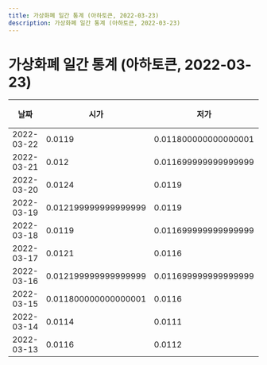 ```yaml
---
title: 가상화폐 일간 통계 (아하토큰, 2022-03-23)
description: 가상화폐 일간 통계 (아하토큰, 2022-03-23)
---
```



가상화폐 일간 통계 (아하토큰, 2022-03-23)
===

|날짜|시가|저가|고가|종가|비고|
|--|--|--|--|--|--|
|2022-03-22|0.0119|0.011800000000000001|0.013099999999999999|0.0126|    |
|2022-03-21|0.012|0.011699999999999999|0.0121|0.012|    |
|2022-03-20|0.0124|0.0119|0.0125|0.0121|    |
|2022-03-19|0.012199999999999999|0.0119|0.0125|0.0123|    |
|2022-03-18|0.0119|0.011699999999999999|0.012199999999999999|0.012199999999999999|    |
|2022-03-17|0.0121|0.0116|0.0124|0.012|    |
|2022-03-16|0.012199999999999999|0.011699999999999999|0.0126|0.0121|    |
|2022-03-15|0.011800000000000001|0.0116|0.0129|0.012199999999999999|    |
|2022-03-14|0.0114|0.0111|0.0119|0.011699999999999999|    |
|2022-03-13|0.0116|0.0112|0.011699999999999999|0.0114|    |
